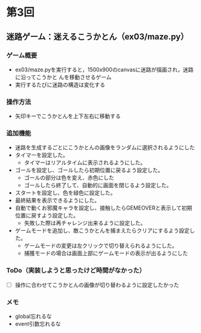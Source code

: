 # 第3回
## 迷路ゲーム：迷えるこうかとん（ex03/maze.py）
### ゲーム概要
- ex03/maze.pyを実行すると，1500x900のcanvasに迷路が描画され，迷路に沿ってこうかと
んを移動させるゲーム
- 実行するたびに迷路の構造は変化する
### 操作方法
- 矢印キーでこうかとんを上下左右に移動する
### 追加機能
- 迷路を生成するごとにこうかとんの画像をランダムに選択されるようにした
- タイマーを設定した。
    - タイマーはリアルタイムに表示されるようにした。
- ゴールを設定し、ゴールしたら初期位置に戻るよう設定した。
    - ゴールの部分は色を変え、赤色にした
    - ゴールしたら終了して、自動的に画面を閉じるよう設定した。
- スタートを設定し、色を緑色に設定した。
- 最終結果を表示できるようにした。
- 自動で動くお邪魔キャラを設定し、接触したらGEMEOVERと表示して初期位置に戻すよう設定した。
    - 失敗した際は再チャレンジ出来るように設定した。
- ゲームモードを追加し、敵こうかとんを捕まえたらクリアにするよう設定した。
    - ゲームモードの変更は左クリックで切り替えられるようにした。
    - 捕獲モードの場合は画面上部にゲームモードの表示が出るようにした
### ToDo（実装しようと思ったけど時間がなかった）
- [ ] 操作に合わせてこうかとんの画像が切り替わるように設定したかった
### メモ
- global忘れるな
- event引数忘れるな